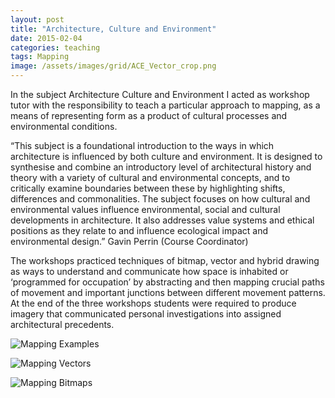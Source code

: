 ```yaml
---
layout: post
title: "Architecture, Culture and Environment"
date: 2015-02-04
categories: teaching
tags: Mapping
image: /assets/images/grid/ACE_Vector_crop.png
---
```


In the subject Architecture Culture and Environment I acted as workshop tutor with the responsibility to teach a particular approach to mapping, as a means of representing form as a product of cultural processes and environmental conditions. 

“This subject is a foundational introduction to the ways in which architecture is influenced by both culture and environment. It is designed to synthesise and combine an introductory level of architectural history and theory with a variety of cultural and environmental concepts, and to critically examine boundaries between these by highlighting shifts, differences and commonalities. The subject focuses on how cultural and environmental values influence environmental, social and cultural developments in architecture. It also addresses value systems and ethical positions as they relate to and influence ecological impact and environmental design.” Gavin Perrin (Course Coordinator)

The workshops practiced techniques of bitmap, vector and hybrid drawing as ways to understand and communicate how space is inhabited or ‘programmed for occupation’ by abstracting and then mapping crucial paths of movement and important junctions between different movement patterns. At the end of the three workshops students were required to produce imagery that communicated personal investigations into assigned architectural precedents. 

![Mapping Examples](/assets/images/posts/ACE_Example.png)

![Mapping Vectors](/assets/images/posts/ACE_Vector.png)

![Mapping Bitmaps](/assets/images/posts/ACE_Bitmap.png)

